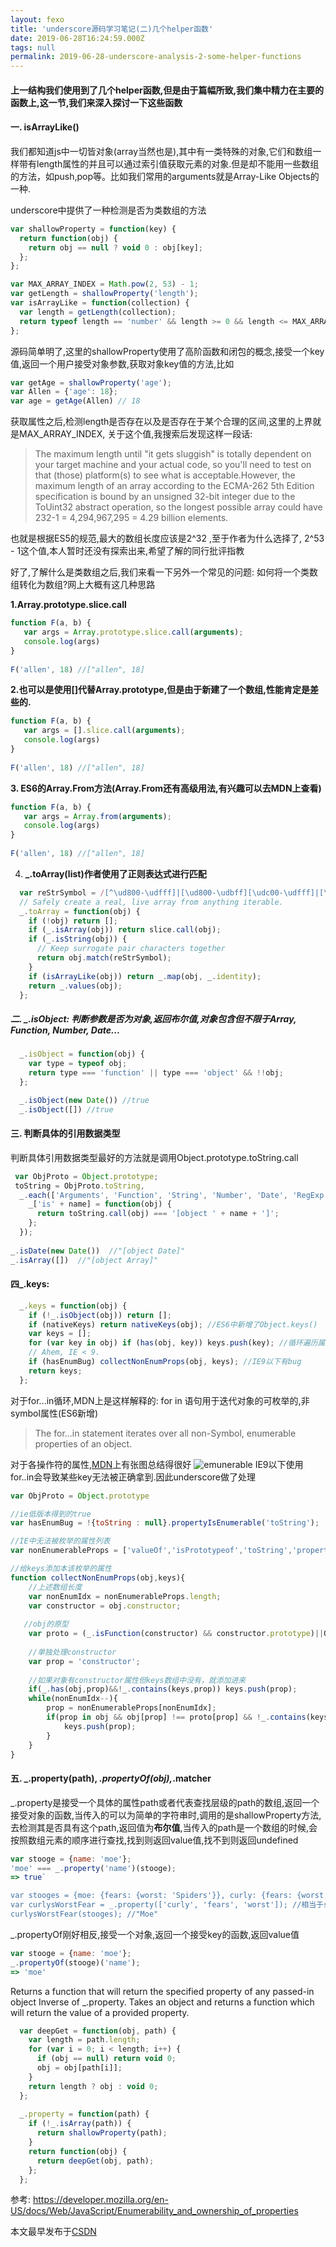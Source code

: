 ```yaml
---
layout: fexo
title: 'underscore源码学习笔记(二)几个helper函数'
date: 2019-06-28T16:24:59.000Z
tags: null
permalink: 2019-06-28-underscore-analysis-2-some-helper-functions
---
```

#### 上一结构我们使用到了几个helper函数,但是由于篇幅所致,我们集中精力在主要的函数上,这一节,我们来深入探讨一下这些函数
#### 一. isArrayLike()
我们都知道js中一切皆对象(array当然也是),其中有一类特殊的对象,它们和数组一样带有length属性的并且可以通过索引值获取元素的对象.但是却不能用一些数组的方法，如push,pop等。比如我们常用的arguments就是Array-Like Objects的一种.

underscore中提供了一种检测是否为类数组的方法
```js
var shallowProperty = function(key) {
  return function(obj) {
    return obj == null ? void 0 : obj[key];
  };
};

var MAX_ARRAY_INDEX = Math.pow(2, 53) - 1;
var getLength = shallowProperty('length');
var isArrayLike = function(collection) {
  var length = getLength(collection);
  return typeof length == 'number' && length >= 0 && length <= MAX_ARRAY_INDEX;
};
```
源码简单明了,这里的shallowProperty使用了高阶函数和闭包的概念,接受一个key值,返回一个用户接受对象参数,获取对象key值的方法,比如
```js
var getAge = shallowProperty('age');
var Allen = {'age': 18};
var age = getAge(Allen) // 18
```
获取属性之后,检测length是否存在以及是否存在于某个合理的区间,这里的上界就是MAX_ARRAY_INDEX, 关于这个值,我搜索后发现这样一段话:
> The maximum length until "it gets sluggish" is totally dependent on your target machine and your actual code, so you'll need to test on that (those) platform(s) to see what is acceptable.However, the maximum length of an array according to the ECMA-262 5th Edition specification is bound by an unsigned 32-bit integer due to the ToUint32 abstract operation, so the longest possible array could have 232-1 = 4,294,967,295 = 4.29 billion elements.

也就是根据ES5的规范,最大的数组长度应该是2^32 ,至于作者为什么选择了, 2^53 - 1这个值,本人暂时还没有探索出来,希望了解的同行批评指教

好了,了解什么是类数组之后,我们来看一下另外一个常见的问题: 如何将一个类数组转化为数组?网上大概有这几种思路

**1.Array.prototype.slice.call**
```js
function F(a, b) {
   var args = Array.prototype.slice.call(arguments);
   console.log(args)
}
  
F('allen', 18) //["allen", 18]
```
**2.也可以是使用[]代替Array.prototype,但是由于新建了一个数组,性能肯定是差些的.**
```js
function F(a, b) {
   var args = [].slice.call(arguments);
   console.log(args)
}
  
F('allen', 18) //["allen", 18]
```

**3. ES6的Array.From方法(Array.From还有高级用法,有兴趣可以去MDN上查看)**
```js
function F(a, b) {
   var args = Array.from(arguments);
   console.log(args)
}
  
F('allen', 18) //["allen", 18]
```
4. **_.toArray(list)作者使用了正则表达式进行匹配**
```js
  var reStrSymbol = /[^\ud800-\udfff]|[\ud800-\udbff][\udc00-\udfff]|[\ud800-\udfff]/g;
  // Safely create a real, live array from anything iterable.
  _.toArray = function(obj) {
    if (!obj) return [];
    if (_.isArray(obj)) return slice.call(obj);
    if (_.isString(obj)) {
      // Keep surrogate pair characters together
      return obj.match(reStrSymbol);
    }
    if (isArrayLike(obj)) return _.map(obj, _.identity);
    return _.values(obj);
  };
```
##### 二. _.isObject: 判断参数是否为对象,返回布尔值,对象包含但不限于Array, Function, Number, Date...
```js
  _.isObject = function(obj) {
    var type = typeof obj;
    return type === 'function' || type === 'object' && !!obj;
  };

  _.isObject(new Date()) //true
  _.isObject([]) //true
```
#### 三. 判断具体的引用数据类型
判断具体引用数据类型最好的方法就是调用Object.prototype.toString.call

```js
 var ObjProto = Object.prototype;
 toString = ObjProto.toString,
  _.each(['Arguments', 'Function', 'String', 'Number', 'Date', 'RegExp', 'Error', 'Symbol', 'Map', 'WeakMap', 'Set', 'WeakSet'], function(name) {
    _['is' + name] = function(obj) {
      return toString.call(obj) === '[object ' + name + ']';
    };
  });
  
_.isDate(new Date())  //"[object Date]"
_.isArray([])  //"[object Array]"
```

#### 四_.keys:
```js
  _.keys = function(obj) {
    if (!_.isObject(obj)) return [];
    if (nativeKeys) return nativeKeys(obj); //ES6中新增了Object.keys()
    var keys = [];
    for (var key in obj) if (has(obj, key)) keys.push(key); //循环遍历属性,逐个添加到返回的数组中
    // Ahem, IE < 9.
    if (hasEnumBug) collectNonEnumProps(obj, keys); //IE9以下有bug
    return keys;
  };
```
对于for...in循环,MDN上是这样解释的: for in 语句用于迭代对象的可枚举的,非symbol属性(ES6新增)
> The for...in statement iterates over all non-Symbol, enumerable properties of an object.

对于各操作符的属性,[MDN](https://developer.mozilla.org/zh-CN/docs/Web/JavaScript/Enumerability_and_ownership_of_properties)上有张图总结得很好
![emunerable](https://img-blog.csdnimg.cn/20181204115209755.png?x-oss-process=image/watermark,type_ZmFuZ3poZW5naGVpdGk,shadow_10,text_aHR0cHM6Ly9ibG9nLmNzZG4ubmV0L3podWFueWVtYW5vbmc=,size_16,color_FFFFFF,t_70)
IE9以下使用for..in会导致某些key无法被正确拿到.因此underscore做了处理
```js
var ObjProto = Object.prototype

//ie低版本得到的true
var hasEnumBug = !{toString : null}.propertyIsEnumerable('toString');

//IE中无法被枚举的属性列表
var nonEnumerableProps = ['valueOf','isPrototypeof','toString','propertyIsEnumerable','hasOwnProperty','toLocalString'];

//给keys添加本该枚举的属性
function collectNonEnumProps(obj,keys){
    //上述数组长度
    var nonEnumIdx = nonEnumerableProps.length;
    var constructor = obj.constructor;
    
   //obj的原型
    var proto = (_.isFunction(constructor) && constructor.prototype)||ObjProto;
    
    //单独处理constructor
    var prop = 'constructor';
    
    //如果对象有constructor属性但keys数组中没有，就添加进来
    if(_.has(obj,prop)&&!_.contains(keys,prop)) keys.push(prop);
    while(nonEnumIdx--){
        prop = nonEnumerableProps[nonEnumIdx];
        if(prop in obj && obj[prop] !== proto[prop] && !_.contains(keys,prop)){
            keys.push(prop);
        }
    }
}
```
 #### 五. _.property(path), _.propertyOf(obj),_.matcher
 _.property是接受一个具体的属性path或者代表查找层级的path的数组,返回一个接受对象的函数,当传入的可以为简单的字符串时,调用的是shallowProperty方法,去检测其是否具有这个path,返回值为**布尔值**,当传入的path是一个数组的时候,会按照数组元素的顺序进行查找,找到则返回value值,找不到则返回undefined
 ```js
 var stooge = {name: 'moe'};
'moe' === _.property('name')(stooge);
=> true`

var stooges = {moe: {fears: {worst: 'Spiders'}}, curly: {fears: {worst: 'Moe'}}};
var curlysWorstFear = _.property(['curly', 'fears', 'worst']); //相当于stooges.curly.fears.worst
curlysWorstFear(stooges); //"Moe"
 ```
 _.propertyOf刚好相反,接受一个对象,返回一个接受key的函数,返回value值
 ```js
 var stooge = {name: 'moe'};
_.propertyOf(stooge)('name');
=> 'moe'
 ```
 Returns a function that will return the specified property of any passed-in object
 Inverse of _.property. Takes an object and returns a function which will return the value of a provided property.
```js
  var deepGet = function(obj, path) {
    var length = path.length;
    for (var i = 0; i < length; i++) {
      if (obj == null) return void 0;
      obj = obj[path[i]];
    }
    return length ? obj : void 0;
  };
  
  _.property = function(path) {
    if (!_.isArray(path)) {
      return shallowProperty(path);
    }
    return function(obj) {
      return deepGet(obj, path);
    };
  };
```


参考: 
https://developer.mozilla.org/en-US/docs/Web/JavaScript/Enumerability_and_ownership_of_properties


本文最早发布于[CSDN](https://blog.csdn.net/zhuanyemanong/article/details/84785246)

